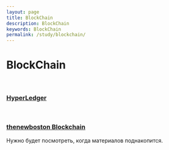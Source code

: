 ```yaml
---
layout: page
title: BlockChain
description: BlockChain
keywords: BlockChain
permalink: /study/blockchain/
---
```


# BlockChain

<br/>

### [HyperLedger](/study/blockchain/hyperledger/)

<br/>

### [thenewboston Blockchain](https://youtu.be/O6PxPvtlFAo)

Нужно будет посмотреть, когда материалов поднакопится.
